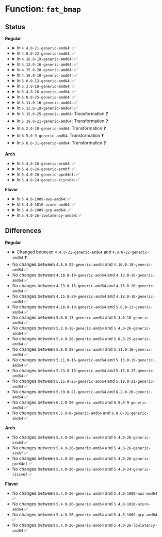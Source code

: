 # Function: <code>fat_bmap</code>

## Status
<b>Regular</b>
<ul>
<li>
<details>
<summary>In <code>4.4.0-21-generic-amd64</code>: ✅</summary>

```c
int fat_bmap(struct inode * inode, sector_t sector, sector_t * phys, long unsigned int * mapped_blocks, int create)
```

```json
{
  "name": "fat_bmap",
  "collision_type": "Unique Global",
  "inline_type": "No",
  "funcs": [
    {
      "addr": 18446744071581948096,
      "name": "fat_bmap",
      "external": true,
      "loc": "fs/fat/cache.c:304",
      "file": "fs/fat/cache.c",
      "inline": "seen, unknown",
      "caller_inline": [],
      "caller_func": [
        "fs/fat/dir.c:fat__get_entry",
        "fs/fat/inode.c:fat_get_block",
        "fs/fat/inode.c:fat_get_block"
      ]
    }
  ],
  "symbols": [
    {
      "addr": 18446744071581948096,
      "name": "fat_bmap",
      "section": ".text",
      "bind": "STB_GLOBAL",
      "size": 419
    }
  ]
}
```
</details>
</li>
<li>
<details>
<summary>In <code>4.8.0-22-generic-amd64</code>: ✅</summary>

```c
int fat_bmap(struct inode * inode, sector_t sector, sector_t * phys, long unsigned int * mapped_blocks, int create, bool from_bmap)
```

```json
{
  "name": "fat_bmap",
  "collision_type": "Unique Global",
  "inline_type": "No",
  "funcs": [
    {
      "addr": 18446744071582159872,
      "name": "fat_bmap",
      "external": true,
      "loc": "fs/fat/cache.c:352",
      "file": "fs/fat/cache.c",
      "inline": "seen, unknown",
      "caller_inline": [],
      "caller_func": [
        "fs/fat/dir.c:fat__get_entry",
        "fs/fat/inode.c:fat_get_block_bmap",
        "fs/fat/inode.c:fat_get_block",
        "fs/fat/inode.c:fat_get_block"
      ]
    }
  ],
  "symbols": [
    {
      "addr": 18446744071582159872,
      "name": "fat_bmap",
      "section": ".text",
      "bind": "STB_GLOBAL",
      "size": 195
    }
  ]
}
```
</details>
</li>
<li>
<details>
<summary>In <code>4.10.0-19-generic-amd64</code>: ✅</summary>

```c
int fat_bmap(struct inode * inode, sector_t sector, sector_t * phys, long unsigned int * mapped_blocks, int create, bool from_bmap)
```

```json
{
  "name": "fat_bmap",
  "collision_type": "Unique Global",
  "inline_type": "No",
  "funcs": [
    {
      "addr": 18446744071582249280,
      "name": "fat_bmap",
      "external": true,
      "loc": "fs/fat/cache.c:352",
      "file": "fs/fat/cache.c",
      "inline": "seen, unknown",
      "caller_inline": [],
      "caller_func": [
        "fs/fat/dir.c:fat__get_entry",
        "fs/fat/inode.c:fat_get_block_bmap",
        "fs/fat/inode.c:fat_get_block",
        "fs/fat/inode.c:fat_get_block"
      ]
    }
  ],
  "symbols": [
    {
      "addr": 18446744071582249280,
      "name": "fat_bmap",
      "section": ".text",
      "bind": "STB_GLOBAL",
      "size": 195
    }
  ]
}
```
</details>
</li>
<li>
<details>
<summary>In <code>4.13.0-16-generic-amd64</code>: ✅</summary>

```c
int fat_bmap(struct inode * inode, sector_t sector, sector_t * phys, long unsigned int * mapped_blocks, int create, bool from_bmap)
```

```json
{
  "name": "fat_bmap",
  "collision_type": "Unique Global",
  "inline_type": "No",
  "funcs": [
    {
      "addr": 18446744071582334160,
      "name": "fat_bmap",
      "external": true,
      "loc": "fs/fat/cache.c:352",
      "file": "fs/fat/cache.c",
      "inline": "seen, unknown",
      "caller_inline": [],
      "caller_func": [
        "fs/fat/dir.c:fat__get_entry",
        "fs/fat/inode.c:fat_get_block_bmap",
        "fs/fat/inode.c:fat_get_block",
        "fs/fat/inode.c:fat_get_block"
      ]
    }
  ],
  "symbols": [
    {
      "addr": 18446744071582334160,
      "name": "fat_bmap",
      "section": ".text",
      "bind": "STB_GLOBAL",
      "size": 192
    }
  ]
}
```
</details>
</li>
<li>
<details>
<summary>In <code>4.15.0-20-generic-amd64</code>: ✅</summary>

```c
int fat_bmap(struct inode * inode, sector_t sector, sector_t * phys, long unsigned int * mapped_blocks, int create, bool from_bmap)
```

```json
{
  "name": "fat_bmap",
  "collision_type": "Unique Global",
  "inline_type": "No",
  "funcs": [
    {
      "addr": 18446744071582484720,
      "name": "fat_bmap",
      "external": true,
      "loc": "fs/fat/cache.c:353",
      "file": "fs/fat/cache.c",
      "inline": "seen, unknown",
      "caller_inline": [],
      "caller_func": [
        "fs/fat/dir.c:fat__get_entry",
        "fs/fat/inode.c:fat_get_block_bmap",
        "fs/fat/inode.c:fat_get_block",
        "fs/fat/inode.c:fat_get_block"
      ]
    }
  ],
  "symbols": [
    {
      "addr": 18446744071582484720,
      "name": "fat_bmap",
      "section": ".text",
      "bind": "STB_GLOBAL",
      "size": 192
    }
  ]
}
```
</details>
</li>
<li>
<details>
<summary>In <code>4.18.0-10-generic-amd64</code>: ✅</summary>

```c
int fat_bmap(struct inode * inode, sector_t sector, sector_t * phys, long unsigned int * mapped_blocks, int create, bool from_bmap)
```

```json
{
  "name": "fat_bmap",
  "collision_type": "Unique Global",
  "inline_type": "No",
  "funcs": [
    {
      "addr": 18446744071582675936,
      "name": "fat_bmap",
      "external": true,
      "loc": "fs/fat/cache.c:358",
      "file": "fs/fat/cache.c",
      "inline": "seen, unknown",
      "caller_inline": [],
      "caller_func": [
        "fs/fat/dir.c:fat__get_entry",
        "fs/fat/inode.c:fat_get_block_bmap",
        "fs/fat/inode.c:fat_get_block",
        "fs/fat/inode.c:fat_get_block"
      ]
    }
  ],
  "symbols": [
    {
      "addr": 18446744071582675936,
      "name": "fat_bmap",
      "section": ".text",
      "bind": "STB_GLOBAL",
      "size": 190
    }
  ]
}
```
</details>
</li>
<li>
<details>
<summary>In <code>5.0.0-13-generic-amd64</code>: ✅</summary>

```c
int fat_bmap(struct inode * inode, sector_t sector, sector_t * phys, long unsigned int * mapped_blocks, int create, bool from_bmap)
```

```json
{
  "name": "fat_bmap",
  "collision_type": "Unique Global",
  "inline_type": "No",
  "funcs": [
    {
      "addr": 18446744071582777808,
      "name": "fat_bmap",
      "external": true,
      "loc": "fs/fat/cache.c:358",
      "file": "fs/fat/cache.c",
      "inline": "seen, unknown",
      "caller_inline": [],
      "caller_func": [
        "fs/fat/dir.c:fat__get_entry",
        "fs/fat/inode.c:fat_get_block_bmap",
        "fs/fat/inode.c:fat_get_block",
        "fs/fat/inode.c:fat_get_block"
      ]
    }
  ],
  "symbols": [
    {
      "addr": 18446744071582777808,
      "name": "fat_bmap",
      "section": ".text",
      "bind": "STB_GLOBAL",
      "size": 190
    }
  ]
}
```
</details>
</li>
<li>
<details>
<summary>In <code>5.3.0-18-generic-amd64</code>: ✅</summary>

```c
int fat_bmap(struct inode * inode, sector_t sector, sector_t * phys, long unsigned int * mapped_blocks, int create, bool from_bmap)
```

```json
{
  "name": "fat_bmap",
  "collision_type": "Unique Global",
  "inline_type": "No",
  "funcs": [
    {
      "addr": 18446744071582951904,
      "name": "fat_bmap",
      "external": true,
      "loc": "fs/fat/cache.c:358",
      "file": "fs/fat/cache.c",
      "inline": "seen, unknown",
      "caller_inline": [],
      "caller_func": [
        "fs/fat/dir.c:fat__get_entry",
        "fs/fat/inode.c:fat_get_block",
        "fs/fat/inode.c:fat_get_block"
      ]
    }
  ],
  "symbols": [
    {
      "addr": 18446744071582951904,
      "name": "fat_bmap",
      "section": ".text",
      "bind": "STB_GLOBAL",
      "size": 187
    }
  ]
}
```
</details>
</li>
<li>
<details>
<summary>In <code>5.4.0-26-generic-amd64</code>: ✅</summary>

```c
int fat_bmap(struct inode * inode, sector_t sector, sector_t * phys, long unsigned int * mapped_blocks, int create, bool from_bmap)
```

```json
{
  "name": "fat_bmap",
  "collision_type": "Unique Global",
  "inline_type": "No",
  "funcs": [
    {
      "addr": 18446744071583058560,
      "name": "fat_bmap",
      "external": true,
      "loc": "fs/fat/cache.c:358",
      "file": "fs/fat/cache.c",
      "inline": "seen, unknown",
      "caller_inline": [],
      "caller_func": [
        "fs/fat/dir.c:fat__get_entry",
        "fs/fat/inode.c:fat_get_block",
        "fs/fat/inode.c:fat_get_block"
      ]
    }
  ],
  "symbols": [
    {
      "addr": 18446744071583058560,
      "name": "fat_bmap",
      "section": ".text",
      "bind": "STB_GLOBAL",
      "size": 187
    }
  ]
}
```
</details>
</li>
<li>
<details>
<summary>In <code>5.8.0-25-generic-amd64</code>: ✅</summary>

```c
int fat_bmap(struct inode * inode, sector_t sector, sector_t * phys, long unsigned int * mapped_blocks, int create, bool from_bmap)
```

```json
{
  "name": "fat_bmap",
  "collision_type": "Unique Global",
  "inline_type": "No",
  "funcs": [
    {
      "addr": 18446744071583377680,
      "name": "fat_bmap",
      "external": true,
      "loc": "fs/fat/cache.c:358",
      "file": "fs/fat/cache.c",
      "inline": "seen, unknown",
      "caller_inline": [],
      "caller_func": [
        "fs/fat/dir.c:fat__get_entry",
        "fs/fat/inode.c:fat_get_block_bmap",
        "fs/fat/inode.c:__fat_get_block",
        "fs/fat/inode.c:__fat_get_block"
      ]
    }
  ],
  "symbols": [
    {
      "addr": 18446744071583377680,
      "name": "fat_bmap",
      "section": ".text",
      "bind": "STB_GLOBAL",
      "size": 190
    }
  ]
}
```
</details>
</li>
<li>
<details>
<summary>In <code>5.11.0-16-generic-amd64</code>: ✅</summary>

```c
int fat_bmap(struct inode * inode, sector_t sector, sector_t * phys, long unsigned int * mapped_blocks, int create, bool from_bmap)
```

```json
{
  "name": "fat_bmap",
  "collision_type": "Unique Global",
  "inline_type": "No",
  "funcs": [
    {
      "addr": 18446744071583493616,
      "name": "fat_bmap",
      "external": true,
      "loc": "fs/fat/cache.c:358",
      "file": "fs/fat/cache.c",
      "inline": "seen, unknown",
      "caller_inline": [],
      "caller_func": [
        "fs/fat/dir.c:fat__get_entry",
        "fs/fat/inode.c:fat_get_block_bmap",
        "fs/fat/inode.c:__fat_get_block",
        "fs/fat/inode.c:__fat_get_block"
      ]
    }
  ],
  "symbols": [
    {
      "addr": 18446744071583493616,
      "name": "fat_bmap",
      "section": ".text",
      "bind": "STB_GLOBAL",
      "size": 190
    }
  ]
}
```
</details>
</li>
<li>
<details>
<summary>In <code>5.13.0-19-generic-amd64</code>: ✅</summary>

```c
int fat_bmap(struct inode * inode, sector_t sector, sector_t * phys, long unsigned int * mapped_blocks, int create, bool from_bmap)
```

```json
{
  "name": "fat_bmap",
  "collision_type": "Unique Global",
  "inline_type": "No",
  "funcs": [
    {
      "addr": 18446744071583515648,
      "name": "fat_bmap",
      "external": true,
      "loc": "fs/fat/cache.c:358",
      "file": "fs/fat/cache.c",
      "inline": "seen, unknown",
      "caller_inline": [],
      "caller_func": [
        "fs/fat/dir.c:fat__get_entry",
        "fs/fat/inode.c:fat_get_block_bmap",
        "fs/fat/inode.c:__fat_get_block",
        "fs/fat/inode.c:__fat_get_block"
      ]
    }
  ],
  "symbols": [
    {
      "addr": 18446744071583515648,
      "name": "fat_bmap",
      "section": ".text",
      "bind": "STB_GLOBAL",
      "size": 190
    }
  ]
}
```
</details>
</li>
<li>
<details>
<summary>In <code>5.15.0-25-generic-amd64</code>: Transformation ❓</summary>

```c
int fat_bmap(struct inode * inode, sector_t sector, sector_t * phys, long unsigned int * mapped_blocks, int create, bool from_bmap)
```

```json
{
  "name": "fat_bmap",
  "collision_type": "Unique Global",
  "inline_type": "No",
  "funcs": [
    {
      "addr": 0,
      "name": "fat_bmap",
      "external": true,
      "loc": "fs/fat/cache.c:358",
      "file": "fs/fat/cache.c",
      "inline": "seen, unknown",
      "caller_inline": [],
      "caller_func": [
        "fs/fat/dir.c:fat__get_entry",
        "fs/fat/inode.c:fat_get_block_bmap",
        "fs/fat/inode.c:__fat_get_block",
        "fs/fat/inode.c:__fat_get_block"
      ]
    }
  ],
  "symbols": [
    {
      "addr": 18446744071592278148,
      "name": "fat_bmap.cold",
      "section": ".text",
      "bind": "STB_LOCAL",
      "size": 143
    },
    {
      "addr": 18446744071583871152,
      "name": "fat_bmap",
      "section": ".text",
      "bind": "STB_GLOBAL",
      "size": 295
    }
  ]
}
```
</details>
</li>
<li>
<details>
<summary>In <code>5.19.0-21-generic-amd64</code>: Transformation ❓</summary>

```c
int fat_bmap(struct inode * inode, sector_t sector, sector_t * phys, long unsigned int * mapped_blocks, int create, bool from_bmap)
```

```json
{
  "name": "fat_bmap",
  "collision_type": "Unique Global",
  "inline_type": "No",
  "funcs": [
    {
      "addr": 0,
      "name": "fat_bmap",
      "external": true,
      "loc": "fs/fat/cache.c:358",
      "file": "fs/fat/cache.c",
      "inline": "seen, unknown",
      "caller_inline": [],
      "caller_func": [
        "fs/fat/dir.c:fat__get_entry",
        "fs/fat/inode.c:fat_get_block_bmap",
        "fs/fat/inode.c:__fat_get_block",
        "fs/fat/inode.c:__fat_get_block"
      ]
    }
  ],
  "symbols": [
    {
      "addr": 18446744071594060378,
      "name": "fat_bmap.cold",
      "section": ".text",
      "bind": "STB_LOCAL",
      "size": 134
    },
    {
      "addr": 18446744071584444752,
      "name": "fat_bmap",
      "section": ".text",
      "bind": "STB_GLOBAL",
      "size": 319
    }
  ]
}
```
</details>
</li>
<li>
<details>
<summary>In <code>6.2.0-20-generic-amd64</code>: Transformation ❓</summary>

```c
int fat_bmap(struct inode * inode, sector_t sector, sector_t * phys, long unsigned int * mapped_blocks, int create, bool from_bmap)
```

```json
{
  "name": "fat_bmap",
  "collision_type": "Unique Global",
  "inline_type": "No",
  "funcs": [
    {
      "addr": 0,
      "name": "fat_bmap",
      "external": true,
      "loc": "fs/fat/cache.c:358",
      "file": "fs/fat/cache.c",
      "inline": "seen, unknown",
      "caller_inline": [],
      "caller_func": [
        "fs/fat/dir.c:fat__get_entry",
        "fs/fat/inode.c:fat_get_block_bmap",
        "fs/fat/inode.c:__fat_get_block",
        "fs/fat/inode.c:__fat_get_block"
      ]
    }
  ],
  "symbols": [
    {
      "addr": 18446744071596088588,
      "name": "fat_bmap.cold",
      "section": ".text",
      "bind": "STB_LOCAL",
      "size": 134
    },
    {
      "addr": 18446744071585107216,
      "name": "fat_bmap",
      "section": ".text",
      "bind": "STB_GLOBAL",
      "size": 319
    }
  ]
}
```
</details>
</li>
<li>
<details>
<summary>In <code>6.5.0-9-generic-amd64</code>: Transformation ❓</summary>

```c
int fat_bmap(struct inode * inode, sector_t sector, sector_t * phys, long unsigned int * mapped_blocks, int create, bool from_bmap)
```

```json
{
  "name": "fat_bmap",
  "collision_type": "Unique Global",
  "inline_type": "No",
  "funcs": [
    {
      "addr": 0,
      "name": "fat_bmap",
      "external": true,
      "loc": "fs/fat/cache.c:358",
      "file": "fs/fat/cache.c",
      "inline": "seen, unknown",
      "caller_inline": [],
      "caller_func": [
        "fs/fat/dir.c:fat__get_entry",
        "fs/fat/inode.c:fat_get_block_bmap",
        "fs/fat/inode.c:__fat_get_block",
        "fs/fat/inode.c:__fat_get_block"
      ]
    }
  ],
  "symbols": [
    {
      "addr": 18446744071596612001,
      "name": "fat_bmap.cold",
      "section": ".text",
      "bind": "STB_LOCAL",
      "size": 111
    },
    {
      "addr": 18446744071585336464,
      "name": "fat_bmap",
      "section": ".text",
      "bind": "STB_GLOBAL",
      "size": 279
    }
  ]
}
```
</details>
</li>
<li>
<details>
<summary>In <code>6.8.0-31-generic-amd64</code>: Transformation ❓</summary>

```c
int fat_bmap(struct inode * inode, sector_t sector, sector_t * phys, long unsigned int * mapped_blocks, int create, bool from_bmap)
```

```json
{
  "name": "fat_bmap",
  "collision_type": "Unique Global",
  "inline_type": "No",
  "funcs": [
    {
      "addr": 0,
      "name": "fat_bmap",
      "external": true,
      "loc": "fs/fat/cache.c:358",
      "file": "fs/fat/cache.c",
      "inline": "seen, unknown",
      "caller_inline": [],
      "caller_func": [
        "fs/fat/dir.c:fat__get_entry",
        "fs/fat/inode.c:fat_get_block_bmap",
        "fs/fat/inode.c:__fat_get_block",
        "fs/fat/inode.c:__fat_get_block"
      ]
    }
  ],
  "symbols": [
    {
      "addr": 18446744071597517955,
      "name": "fat_bmap.cold",
      "section": ".text",
      "bind": "STB_LOCAL",
      "size": 111
    },
    {
      "addr": 18446744071585571136,
      "name": "fat_bmap",
      "section": ".text",
      "bind": "STB_GLOBAL",
      "size": 279
    }
  ]
}
```
</details>
</li>
</ul>
<b>Arch</b>
<ul>
<li>
<details>
<summary>In <code>5.4.0-26-generic-arm64</code>: ✅</summary>

```c
int fat_bmap(struct inode * inode, sector_t sector, sector_t * phys, long unsigned int * mapped_blocks, int create, bool from_bmap)
```

```json
{
  "name": "fat_bmap",
  "collision_type": "Unique Global",
  "inline_type": "No",
  "funcs": [
    {
      "addr": 18446603336494757576,
      "name": "fat_bmap",
      "external": true,
      "loc": "fs/fat/cache.c:358",
      "file": "fs/fat/cache.c",
      "inline": "seen, unknown",
      "caller_inline": [],
      "caller_func": [
        "fs/fat/dir.c:fat__get_entry",
        "fs/fat/inode.c:fat_get_block_bmap",
        "fs/fat/inode.c:fat_get_block",
        "fs/fat/inode.c:fat_get_block"
      ]
    }
  ],
  "symbols": [
    {
      "addr": 18446603336494757576,
      "name": "fat_bmap",
      "section": ".text",
      "bind": "STB_GLOBAL",
      "size": 276
    }
  ]
}
```
</details>
</li>
<li>
<details>
<summary>In <code>5.4.0-26-generic-armhf</code>: ✅</summary>

```c
int fat_bmap(struct inode * inode, sector_t sector, sector_t * phys, long unsigned int * mapped_blocks, int create, bool from_bmap)
```

```json
{
  "name": "fat_bmap",
  "collision_type": "Unique Global",
  "inline_type": "No",
  "funcs": [
    {
      "addr": 3228182632,
      "name": "fat_bmap",
      "external": true,
      "loc": "fs/fat/cache.c:358",
      "file": "fs/fat/cache.c",
      "inline": "seen, unknown",
      "caller_inline": [],
      "caller_func": [
        "fs/fat/dir.c:fat__get_entry",
        "fs/fat/inode.c:fat_get_block_bmap",
        "fs/fat/inode.c:fat_get_block",
        "fs/fat/inode.c:fat_get_block"
      ]
    }
  ],
  "symbols": [
    {
      "addr": 3228182632,
      "name": "fat_bmap",
      "section": ".text",
      "bind": "STB_GLOBAL",
      "size": 460
    }
  ]
}
```
</details>
</li>
<li>
<details>
<summary>In <code>5.4.0-26-generic-ppc64el</code>: ✅</summary>

```c
int fat_bmap(struct inode * inode, sector_t sector, sector_t * phys, long unsigned int * mapped_blocks, int create, bool from_bmap)
```

```json
{
  "name": "fat_bmap",
  "collision_type": "Unique Global",
  "inline_type": "No",
  "funcs": [
    {
      "addr": 13835058055288588640,
      "name": "fat_bmap",
      "external": true,
      "loc": "fs/fat/cache.c:358",
      "file": "fs/fat/cache.c",
      "inline": "seen, unknown",
      "caller_inline": [],
      "caller_func": [
        "fs/fat/dir.c:fat__get_entry",
        "fs/fat/inode.c:fat_get_block_bmap",
        "fs/fat/inode.c:fat_get_block",
        "fs/fat/inode.c:fat_get_block",
        "fs/fat/inode.c:fat_get_block"
      ]
    }
  ],
  "symbols": [
    {
      "addr": 13835058055288588640,
      "name": "fat_bmap",
      "section": ".text",
      "bind": "STB_GLOBAL",
      "size": 232
    }
  ]
}
```
</details>
</li>
<li>
<details>
<summary>In <code>5.4.0-24-generic-riscv64</code>: ✅</summary>

```c
int fat_bmap(struct inode * inode, sector_t sector, sector_t * phys, long unsigned int * mapped_blocks, int create, bool from_bmap)
```

```json
{
  "name": "fat_bmap",
  "collision_type": "Unique Global",
  "inline_type": "No",
  "funcs": [
    {
      "addr": 18446743936274099698,
      "name": "fat_bmap",
      "external": true,
      "loc": "fs/fat/cache.c:358",
      "file": "fs/fat/cache.c",
      "inline": "seen, unknown",
      "caller_inline": [],
      "caller_func": [
        "fs/fat/dir.c:fat__get_entry",
        "fs/fat/inode.c:fat_get_block",
        "fs/fat/inode.c:fat_get_block"
      ]
    }
  ],
  "symbols": [
    {
      "addr": 18446743936274099698,
      "name": "fat_bmap",
      "section": ".text",
      "bind": "STB_GLOBAL",
      "size": 210
    }
  ]
}
```
</details>
</li>
</ul>
<b>Flavor</b>
<ul>
<li>
<details>
<summary>In <code>5.4.0-1009-aws-amd64</code>: ✅</summary>

```c
int fat_bmap(struct inode * inode, sector_t sector, sector_t * phys, long unsigned int * mapped_blocks, int create, bool from_bmap)
```

```json
{
  "name": "fat_bmap",
  "collision_type": "Unique Global",
  "inline_type": "No",
  "funcs": [
    {
      "addr": 18446744071583027296,
      "name": "fat_bmap",
      "external": true,
      "loc": "fs/fat/cache.c:358",
      "file": "fs/fat/cache.c",
      "inline": "seen, unknown",
      "caller_inline": [],
      "caller_func": [
        "fs/fat/dir.c:fat__get_entry",
        "fs/fat/inode.c:fat_get_block",
        "fs/fat/inode.c:fat_get_block"
      ]
    }
  ],
  "symbols": [
    {
      "addr": 18446744071583027296,
      "name": "fat_bmap",
      "section": ".text",
      "bind": "STB_GLOBAL",
      "size": 187
    }
  ]
}
```
</details>
</li>
<li>
<details>
<summary>In <code>5.4.0-1010-azure-amd64</code>: ✅</summary>

```c
int fat_bmap(struct inode * inode, sector_t sector, sector_t * phys, long unsigned int * mapped_blocks, int create, bool from_bmap)
```

```json
{
  "name": "fat_bmap",
  "collision_type": "Unique Global",
  "inline_type": "No",
  "funcs": [
    {
      "addr": 18446744071582964448,
      "name": "fat_bmap",
      "external": true,
      "loc": "fs/fat/cache.c:358",
      "file": "fs/fat/cache.c",
      "inline": "seen, unknown",
      "caller_inline": [],
      "caller_func": [
        "fs/fat/dir.c:fat__get_entry",
        "fs/fat/inode.c:fat_get_block",
        "fs/fat/inode.c:fat_get_block"
      ]
    }
  ],
  "symbols": [
    {
      "addr": 18446744071582964448,
      "name": "fat_bmap",
      "section": ".text",
      "bind": "STB_GLOBAL",
      "size": 187
    }
  ]
}
```
</details>
</li>
<li>
<details>
<summary>In <code>5.4.0-1009-gcp-amd64</code>: ✅</summary>

```c
int fat_bmap(struct inode * inode, sector_t sector, sector_t * phys, long unsigned int * mapped_blocks, int create, bool from_bmap)
```

```json
{
  "name": "fat_bmap",
  "collision_type": "Unique Global",
  "inline_type": "No",
  "funcs": [
    {
      "addr": 18446744071583015904,
      "name": "fat_bmap",
      "external": true,
      "loc": "fs/fat/cache.c:358",
      "file": "fs/fat/cache.c",
      "inline": "seen, unknown",
      "caller_inline": [],
      "caller_func": [
        "fs/fat/dir.c:fat__get_entry",
        "fs/fat/inode.c:fat_get_block",
        "fs/fat/inode.c:fat_get_block"
      ]
    }
  ],
  "symbols": [
    {
      "addr": 18446744071583015904,
      "name": "fat_bmap",
      "section": ".text",
      "bind": "STB_GLOBAL",
      "size": 187
    }
  ]
}
```
</details>
</li>
<li>
<details>
<summary>In <code>5.4.0-26-lowlatency-amd64</code>: ✅</summary>

```c
int fat_bmap(struct inode * inode, sector_t sector, sector_t * phys, long unsigned int * mapped_blocks, int create, bool from_bmap)
```

```json
{
  "name": "fat_bmap",
  "collision_type": "Unique Global",
  "inline_type": "No",
  "funcs": [
    {
      "addr": 18446744071583105088,
      "name": "fat_bmap",
      "external": true,
      "loc": "fs/fat/cache.c:358",
      "file": "fs/fat/cache.c",
      "inline": "seen, unknown",
      "caller_inline": [],
      "caller_func": [
        "fs/fat/dir.c:fat__get_entry",
        "fs/fat/inode.c:fat_get_block",
        "fs/fat/inode.c:fat_get_block"
      ]
    }
  ],
  "symbols": [
    {
      "addr": 18446744071583105088,
      "name": "fat_bmap",
      "section": ".text",
      "bind": "STB_GLOBAL",
      "size": 187
    }
  ]
}
```
</details>
</li>
</ul>

## Differences
<b>Regular</b>
<ul>
<li>
<details>
<summary>Changed between <code>4.4.0-21-generic-amd64</code> and <code>4.8.0-22-generic-amd64</code> ❓</summary>
<ul>
<li>
<b>Param added. </b>
<code>bool from_bmap</code>
</li>
</ul>
</details>
</li>
<li>
No changes between <code>4.8.0-22-generic-amd64</code> and <code>4.10.0-19-generic-amd64</code> ✅
</li>
<li>
No changes between <code>4.10.0-19-generic-amd64</code> and <code>4.13.0-16-generic-amd64</code> ✅
</li>
<li>
No changes between <code>4.13.0-16-generic-amd64</code> and <code>4.15.0-20-generic-amd64</code> ✅
</li>
<li>
No changes between <code>4.15.0-20-generic-amd64</code> and <code>4.18.0-10-generic-amd64</code> ✅
</li>
<li>
No changes between <code>4.18.0-10-generic-amd64</code> and <code>5.0.0-13-generic-amd64</code> ✅
</li>
<li>
No changes between <code>5.0.0-13-generic-amd64</code> and <code>5.3.0-18-generic-amd64</code> ✅
</li>
<li>
No changes between <code>5.3.0-18-generic-amd64</code> and <code>5.4.0-26-generic-amd64</code> ✅
</li>
<li>
No changes between <code>5.4.0-26-generic-amd64</code> and <code>5.8.0-25-generic-amd64</code> ✅
</li>
<li>
No changes between <code>5.8.0-25-generic-amd64</code> and <code>5.11.0-16-generic-amd64</code> ✅
</li>
<li>
No changes between <code>5.11.0-16-generic-amd64</code> and <code>5.13.0-19-generic-amd64</code> ✅
</li>
<li>
No changes between <code>5.13.0-19-generic-amd64</code> and <code>5.15.0-25-generic-amd64</code> ✅
</li>
<li>
No changes between <code>5.15.0-25-generic-amd64</code> and <code>5.19.0-21-generic-amd64</code> ✅
</li>
<li>
No changes between <code>5.19.0-21-generic-amd64</code> and <code>6.2.0-20-generic-amd64</code> ✅
</li>
<li>
No changes between <code>6.2.0-20-generic-amd64</code> and <code>6.5.0-9-generic-amd64</code> ✅
</li>
<li>
No changes between <code>6.5.0-9-generic-amd64</code> and <code>6.8.0-31-generic-amd64</code> ✅
</li>
</ul>
<b>Arch</b>
<ul>
<li>
No changes between <code>5.4.0-26-generic-amd64</code> and <code>5.4.0-26-generic-arm64</code> ✅
</li>
<li>
No changes between <code>5.4.0-26-generic-amd64</code> and <code>5.4.0-26-generic-armhf</code> ✅
</li>
<li>
No changes between <code>5.4.0-26-generic-amd64</code> and <code>5.4.0-26-generic-ppc64el</code> ✅
</li>
<li>
No changes between <code>5.4.0-26-generic-amd64</code> and <code>5.4.0-24-generic-riscv64</code> ✅
</li>
</ul>
<b>Flavor</b>
<ul>
<li>
No changes between <code>5.4.0-26-generic-amd64</code> and <code>5.4.0-1009-aws-amd64</code> ✅
</li>
<li>
No changes between <code>5.4.0-26-generic-amd64</code> and <code>5.4.0-1010-azure-amd64</code> ✅
</li>
<li>
No changes between <code>5.4.0-26-generic-amd64</code> and <code>5.4.0-1009-gcp-amd64</code> ✅
</li>
<li>
No changes between <code>5.4.0-26-generic-amd64</code> and <code>5.4.0-26-lowlatency-amd64</code> ✅
</li>
</ul>
